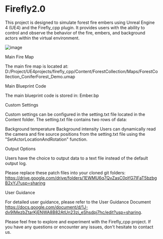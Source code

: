 # Firefly2.0

This project is designed to simulate forest fire embers using Unreal Engine 4 (UE4) and the Firefly_cpp plugin. It provides users with the ability to control and observe the behavior of the fire, embers, and background actors within the virtual environment.

![image](https://github.com/ERGOWHO/Firefly2.0/assets/69840908/bbb13a11-2e3a-4b4b-b9f5-5a1a5d21e2cc)

Main Fire Map

The main fire map is located at: D:/Project/UE4projects/firefly_cpp/Content/ForestCollection/Maps/ForestCollection_ConiferForest_Demo.umap

Main Blueprint Code

The main blueprint code is stored in: Ember.bp

Custom Settings

Custom settings can be configured in the setting.txt file located in the Content folder. The setting.txt file contains two rows of data:

Background temperature
Background intensity
Users can dynamically read the camera and fire source positions from the setting.txt file using the "SetActorLocationAndRotation" function.

Output Options

Users have the choice to output data to a text file instead of the default output log.

Please replace these patch files into your cloned git folders: https://drive.google.com/drive/folders/1EWMU6q7QvZasC0pYG7IFaT5bzbgB2xYJ?usp=sharing

User Guidance

For detailed user guidance, please refer to the User Guidance Document https://docs.google.com/document/d/1J-dv9IMezbZtarKjENWA8B82AtUn23zi_eShsdpj7hc/edit?usp=sharing.

Please feel free to explore and experiment with the Firefly_cpp project. If you have any questions or encounter any issues, don't hesitate to contact us.
